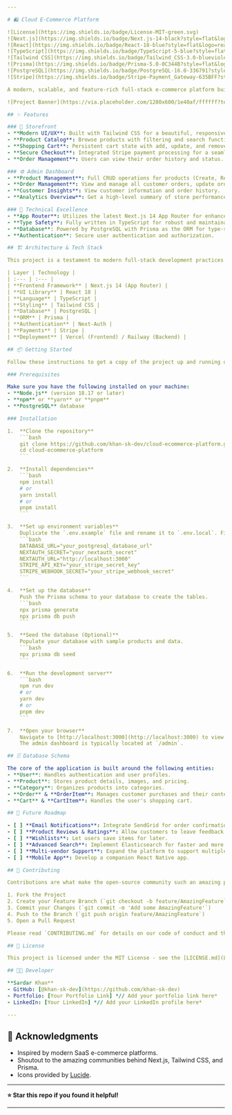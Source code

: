 ```yaml
---

# 🛍️ Cloud E-Commerce Platform

![License](https://img.shields.io/badge/License-MIT-green.svg)
![Next.js](https://img.shields.io/badge/Next.js-14-black?style=flat&logo=next.js)
![React](https://img.shields.io/badge/React-18-blue?style=flat&logo=react)
![TypeScript](https://img.shields.io/badge/TypeScript-5-blue?style=flat&logo=typescript)
![Tailwind CSS](https://img.shields.io/badge/Tailwind_CSS-3.0-blueviolet?style=flat&logo=tailwind-css)
![Prisma](https://img.shields.io/badge/Prisma-5.0-0C344B?style=flat&logo=prisma)
![PostgreSQL](https://img.shields.io/badge/PostgreSQL-16.0-336791?style=flat&logo=postgresql)
![Stripe](https://img.shields.io/badge/Stripe-Payment_Gateway-635BFF?style=flat&logo=stripe)

A modern, scalable, and feature-rich full-stack e-commerce platform built on the cutting-edge **Next.js 14** App Router. This project demonstrates a complete online store with a sleek admin dashboard for managing products, orders, and customers.

![Project Banner](https://via.placeholder.com/1280x600/1e40af/ffffff?text=Cloud+E-Commerce+Platform) *// Replace with an actual screenshot of your project*

## ✨ Features

### 🛒 Storefront
- **Modern UI/UX**: Built with Tailwind CSS for a beautiful, responsive shopping experience.
- **Product Catalog**: Browse products with filtering and search functionality.
- **Shopping Cart**: Persistent cart state with add, update, and remove items.
- **Secure Checkout**: Integrated Stripe payment processing for a seamless and secure checkout flow.
- **Order Management**: Users can view their order history and status.

### ⚙️ Admin Dashboard
- **Product Management**: Full CRUD operations for products (Create, Read, Update, Delete).
- **Order Management**: View and manage all customer orders, update order statuses.
- **Customer Insights**: View customer information and order history.
- **Analytics Overview**: Get a high-level summary of store performance, revenue, and sales data.

### 🚀 Technical Excellence
- **App Router**: Utilizes the latest Next.js 14 App Router for enhanced performance and developer experience.
- **Type Safety**: Fully written in TypeScript for robust and maintainable code.
- **Database**: Powered by PostgreSQL with Prisma as the ORM for type-safe database queries.
- **Authentication**: Secure user authentication and authorization.

## 🏗️ Architecture & Tech Stack

This project is a testament to modern full-stack development practices.

| Layer | Technology |
| :--- | :--- |
| **Frontend Framework** | Next.js 14 (App Router) |
| **UI Library** | React 18 |
| **Language** | TypeScript |
| **Styling** | Tailwind CSS |
| **Database** | PostgreSQL |
| **ORM** | Prisma |
| **Authentication** | Next-Auth |
| **Payments** | Stripe |
| **Deployment** | Vercel (Frontend) / Railway (Backend) |

## 📦 Getting Started

Follow these instructions to get a copy of the project up and running on your local machine for development and testing purposes.

### Prerequisites

Make sure you have the following installed on your machine:
- **Node.js** (version 18.17 or later)
- **npm** or **yarn** or **pnpm**
- **PostgreSQL** database

### Installation

1.  **Clone the repository**
    ```bash
    git clone https://github.com/khan-sk-dev/cloud-ecommerce-platform.git
    cd cloud-ecommerce-platform
    ```

2.  **Install dependencies**
    ```bash
    npm install
    # or
    yarn install
    # or
    pnpm install
    ```

3.  **Set up environment variables**
    Duplicate the `.env.example` file and rename it to `.env.local`. Fill in your environment-specific variables.
    ```bash
    DATABASE_URL="your_postgresql_database_url"
    NEXTAUTH_SECRET="your_nextauth_secret"
    NEXTAUTH_URL="http://localhost:3000"
    STRIPE_API_KEY="your_stripe_secret_key"
    STRIPE_WEBHOOK_SECRET="your_stripe_webhook_secret"
    ```

4.  **Set up the database**
    Push the Prisma schema to your database to create the tables.
    ```bash
    npx prisma generate
    npx prisma db push
    ```

5.  **Seed the database (Optional)**
    Populate your database with sample products and data.
    ```bash
    npx prisma db seed
    ```

6.  **Run the development server**
    ```bash
    npm run dev
    # or
    yarn dev
    # or
    pnpm dev
    ```

7.  **Open your browser**
    Navigate to [http://localhost:3000](http://localhost:3000) to view the storefront.
    The admin dashboard is typically located at `/admin`.

## 🗄️ Database Schema

The core of the application is built around the following entities:
- **User**: Handles authentication and user profiles.
- **Product**: Stores product details, images, and pricing.
- **Category**: Organizes products into categories.
- **Order** & **OrderItem**: Manages customer purchases and their contents.
- **Cart** & **CartItem**: Handles the user's shopping cart.

## 🔮 Future Roadmap

- [ ] **Email Notifications**: Integrate SendGrid for order confirmations and shipping updates.
- [ ] **Product Reviews & Ratings**: Allow customers to leave feedback.
- [ ] **Wishlists**: Let users save items for later.
- [ ] **Advanced Search**: Implement Elasticsearch for faster and more powerful product search.
- [ ] **Multi-vendor Support**: Expand the platform to support multiple sellers.
- [ ] **Mobile App**: Develop a companion React Native app.

## 🤝 Contributing

Contributions are what make the open-source community such an amazing place to learn, inspire, and create. Any contributions you make are **greatly appreciated**.

1. Fork the Project
2. Create your Feature Branch (`git checkout -b feature/AmazingFeature`)
3. Commit your Changes (`git commit -m 'Add some AmazingFeature'`)
4. Push to the Branch (`git push origin feature/AmazingFeature`)
5. Open a Pull Request

Please read `CONTRIBUTING.md` for details on our code of conduct and the process for submitting pull requests.

## 📜 License

This project is licensed under the MIT License - see the [LICENSE.md](LICENSE.md) file for details.

## 👨‍💻 Developer

**Sardar Khan**
- GitHub: [@khan-sk-dev](https://github.com/khan-sk-dev)
- Portfolio: [Your Portfolio Link] *// Add your portfolio link here*
- LinkedIn: [Your LinkedIn] *// Add your LinkedIn profile here*

---
```


## 💖 Acknowledgments

- Inspired by modern SaaS e-commerce platforms.
- Shoutout to the amazing communities behind Next.js, Tailwind CSS, and Prisma.
- Icons provided by [Lucide](https://lucide.dev/).

---
**⭐ Star this repo if you found it helpful!**

---
